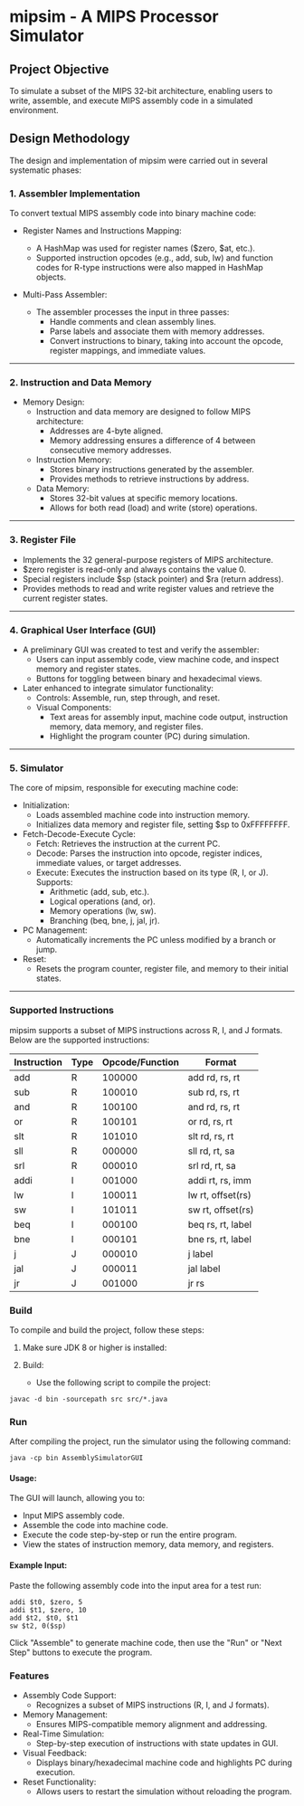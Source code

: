 # mipsim - A MIPS Processor Simulator

## Project Objective
To simulate a subset of the MIPS 32-bit architecture, enabling users to write, assemble, and execute MIPS assembly code in a simulated environment.

## Design Methodology
The design and implementation of mipsim were carried out in several systematic phases:


### 1. Assembler Implementation

To convert textual MIPS assembly code into binary machine code:

- Register Names and Instructions Mapping:
  - A HashMap was used for register names ($zero, $at, etc.).
  - Supported instruction opcodes (e.g., add, sub, lw) and function codes for R-type instructions were also mapped in HashMap objects.

- Multi-Pass Assembler:
  - The assembler processes the input in three passes:
    - Handle comments and clean assembly lines.
    - Parse labels and associate them with memory addresses.
    - Convert instructions to binary, taking into account the opcode, register mappings, and immediate values.
---
### 2. Instruction and Data Memory

- Memory Design:
  - Instruction and data memory are designed to follow MIPS architecture:
    - Addresses are 4-byte aligned.
    - Memory addressing ensures a difference of 4 between consecutive memory addresses.
  - Instruction Memory:
    - Stores binary instructions generated by the assembler.
    - Provides methods to retrieve instructions by address.
  - Data Memory:
    - Stores 32-bit values at specific memory locations.
    - Allows for both read (load) and write (store) operations.
---
### 3. Register File

- Implements the 32 general-purpose registers of MIPS architecture.
- $zero register is read-only and always contains the value 0.
- Special registers include $sp (stack pointer) and $ra (return address).
- Provides methods to read and write register values and retrieve the current register states.

---
### 4. Graphical User Interface (GUI)
- A preliminary GUI was created to test and verify the assembler:
  - Users can input assembly code, view machine code, and inspect memory and register states.
  - Buttons for toggling between binary and hexadecimal views.
- Later enhanced to integrate simulator functionality:
  - Controls: Assemble, run, step through, and reset.
  - Visual Components:
    - Text areas for assembly input, machine code output, instruction memory, data memory, and register files.
    - Highlight the program counter (PC) during simulation.

---
### 5. Simulator
The core of mipsim, responsible for executing machine code:

- Initialization:
  - Loads assembled machine code into instruction memory.
  - Initializes data memory and register file, setting $sp to 0xFFFFFFFF.
- Fetch-Decode-Execute Cycle:
  - Fetch: Retrieves the instruction at the current PC.
  - Decode: Parses the instruction into opcode, register indices, immediate values, or target addresses.
  - Execute: Executes the instruction based on its type (R, I, or J). Supports:
    - Arithmetic (add, sub, etc.).
    - Logical operations (and, or).
    - Memory operations (lw, sw).
    - Branching (beq, bne, j, jal, jr).
- PC Management:
  - Automatically increments the PC unless modified by a branch or jump.
- Reset:
  - Resets the program counter, register file, and memory to their initial states.

---
### Supported Instructions
mipsim supports a subset of MIPS instructions across R, I, and J formats. Below are the supported instructions:

|Instruction|Type|Opcode/Function|Format|
|---|---|---|---|
|	add	|	R	| 100000  | add rd, rs, rt
|	sub	|	R	| 100010  | sub rd, rs, rt
|	and	|	R	| 100100  | and rd, rs, rt
|	or	|	R	| 100101  | or rd, rs, rt
|	slt	|	R	| 101010  | slt rd, rs, rt
|	sll	|	R	| 000000  | sll rd, rt, sa
|	srl	|	R	| 000010  | srl rd, rt, sa
|	addi|	I	| 001000  | addi rt, rs, imm
|	lw	|	I	| 100011  | lw rt, offset(rs)
|	sw	|	I	| 101011  | sw rt, offset(rs)
|	beq	|	I	| 000100  | beq rs, rt, label
|	bne	|	I	| 000101  | bne rs, rt, label
|	j		|	J	| 000010  | j label
|	jal	|	J	| 000011  | jal label
|	jr	|	J	| 001000  | jr rs

### Build
To compile and build the project, follow these steps:

1. Make sure JDK 8 or higher is installed:

2. Build:

	- Use the following script to compile the project:

```
javac -d bin -sourcepath src src/*.java
```

### Run
After compiling the project, run the simulator using the following command:

```
java -cp bin AssemblySimulatorGUI
```

#### Usage:

The GUI will launch, allowing you to:
- Input MIPS assembly code.
- Assemble the code into machine code.
- Execute the code step-by-step or run the entire program.
- View the states of instruction memory, data memory, and registers.

#### Example Input:

Paste the following assembly code into the input area for a test run:

```
addi $t0, $zero, 5
addi $t1, $zero, 10
add $t2, $t0, $t1
sw $t2, 0($sp)
```

Click "Assemble" to generate machine code, then use the "Run" or "Next Step" buttons to execute the program.

### Features
- Assembly Code Support:
  - Recognizes a subset of MIPS instructions (R, I, and J formats).
- Memory Management:
  - Ensures MIPS-compatible memory alignment and addressing.
- Real-Time Simulation:
  - Step-by-step execution of instructions with state updates in GUI.
- Visual Feedback:
  - Displays binary/hexadecimal machine code and highlights PC during execution.
- Reset Functionality:
  - Allows users to restart the simulation without reloading the program.
